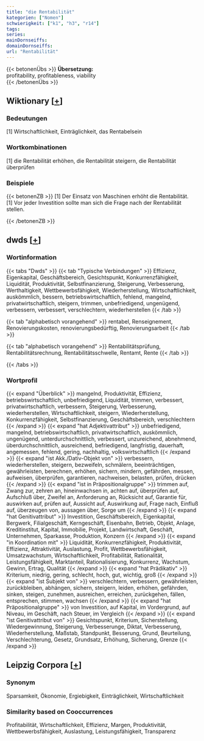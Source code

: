 ```yaml
---
title: "die Rentabilität"
kategorien: ["Nomen"]
schwierigkeit: ["k1", "h3", "r14"]
tags:
series:
mainDornseiffs:
domainDornseiffs:
url: "Rentabilität"
---
```


{{< betonenÜbs >}}
**Übersetzung:**  
profitability, profitableness, viability  
{{< /betonenÜbs >}}

## Wiktionary [[+](https://de.wiktionary.org/wiki/Rentabilität)]

### Bedeutungen
[1] Wirtschaftlichkeit, Einträglichkeit, das Rentabelsein  

### Wortkombinationen
[1] die Rentabilität erhöhen, die Rentabilität steigern, die Rentabilität überprüfen  

### Beispiele
{{< betonenZB >}}
[1] Der Einsatz von Maschinen erhöht die Rentabilität.  
[1] Vor jeder Investition sollte man sich die Frage nach der Rentabilität stellen.  

{{< /betonenZB >}}


## dwds [[+](https://www.dwds.de/wb/Rentabilität)]

### Wortinformation
{{< tabs "Dwds" >}}
{{< tab "Typische Verbindungen" >}}
Effizienz, Eigenkapital, Geschäftsbereich, Gesichtspunkt, Konkurrenzfähigkeit, Liquidität, Produktivität, Selbstfinanzierung, Steigerung, Verbesserung, Werthaltigkeit, Wettbewerbsfähigkeit, Wiederherstellung, Wirtschaftlichkeit, auskömmlich, bessern, betriebswirtschaftlich, fehlend, mangelnd, privatwirtschaftlich, steigern, trimmen, unbefriedigend, ungenügend, verbessern, verbessert, verschlechtern, wiederherstellen
{{< /tab >}}

{{< tab "alphabetisch vorangehend" >}}
rentabel, Renseignement, Renovierungskosten, renovierungsbedürftig, Renovierungsarbeit
{{< /tab >}}

{{< tab "alphabetisch vorangehend" >}}
Rentabilitätsprüfung, Rentabilitätsrechnung, Rentabilitätsschwelle, Rentamt, Rente
{{< /tab >}}

{{< /tabs >}}

### Wortprofil
{{< expand "Überblick" >}} mangelnd, Produktivität, Effizienz, betriebswirtschaftlich, unbefriedigend, Liquidität, trimmen, verbessert, privatwirtschaftlich, verbessern, Steigerung, Verbesserung, wiederherstellen, Wirtschaftlichkeit, steigern, Wiederherstellung, Konkurrenzfähigkeit, Selbstfinanzierung, Geschäftsbereich, verschlechtern {{< /expand >}}
{{< expand "hat Adjektivattribut" >}} unbefriedigend, mangelnd, betriebswirtschaftlich, privatwirtschaftlich, auskömmlich, ungenügend, unterdurchschnittlich, verbessert, unzureichend, abnehmend, überdurchschnittlich, ausreichend, befriedigend, langfristig, dauerhaft, angemessen, fehlend, gering, nachhaltig, volkswirtschaftlich {{< /expand >}}
{{< expand "ist Akk./Dativ-Objekt von" >}} verbessern, wiederherstellen, steigern, bezweifeln, schmälern, beeinträchtigen, gewährleisten, berechnen, erhöhen, sichern, mindern, gefährden, messen, aufweisen, überprüfen, garantieren, nachweisen, belasten, prüfen, drücken {{< /expand >}}
{{< expand "ist in Präpositionalgruppe" >}} trimmen auf, Zwang zur, zehren an, hineinwachsen in, achten auf, überprüfen auf, Aufschluß über, Zweifel an, Anforderung an, Rücksicht auf, Garantie für, auswirken auf, prüfen auf, Aussicht auf, Auswirkung auf, Frage nach, Einfluß auf, überzeugen von, aussagen über, Sorge um {{< /expand >}}
{{< expand "hat Genitivattribut" >}} Investition, Geschäftsbereich, Eigenkapital, Bergwerk, Filialgeschäft, Kerngeschäft, Eisenbahn, Betrieb, Objekt, Anlage, Kreditinstitut, Kapital, Immobilie, Projekt, Landwirtschaft, Geschäft, Unternehmen, Sparkasse, Produktion, Konzern {{< /expand >}}
{{< expand "in Koordination mit" >}} Liquidität, Konkurrenzfähigkeit, Produktivität, Effizienz, Attraktivität, Auslastung, Profit, Wettbewerbsfähigkeit, Umsatzwachstum, Wirtschaftlichkeit, Profitabilität, Rationalität, Leistungsfähigkeit, Marktanteil, Rationalisierung, Konkurrenz, Wachstum, Gewinn, Ertrag, Qualität {{< /expand >}}
{{< expand "hat Prädikativ" >}} Kriterium, niedrig, gering, schlecht, hoch, gut, wichtig, groß {{< /expand >}}
{{< expand "ist Subjekt von" >}} verschlechtern, verbessern, gewährleisten, zurückbleiben, abhängen, sichern, steigern, leiden, erhöhen, gefährden, sinken, steigen, zunehmen, ausreichen, erreichen, zurückgehen, fällen, entsprechen, stimmen, wachsen {{< /expand >}}
{{< expand "hat Präpositionalgruppe" >}} von Investition, auf Kapital, im Vordergrund, auf Niveau, im Geschäft, nach Steuer, im Vergleich {{< /expand >}}
{{< expand "ist Genitivattribut von" >}} Gesichtspunkt, Kriterium, Sicherstellung, Wiedergewinnung, Steigerung, Verbesserunge, Diktat, Verbesserung, Wiederherstellung, Maßstab, Standpunkt, Besserung, Grund, Beurteilung, Verschlechterung, Gesetz, Grundsatz, Erhöhung, Sicherung, Grenze {{< /expand >}}

## Leipzig Corpora [[+](https://corpora.uni-leipzig.de/en/res?word=Rentabilität&corpusId=deu_newscrawl-public_2018)]


### Synonym
Sparsamkeit, Ökonomie, Ergiebigkeit, Einträglichkeit, Wirtschaftlichkeit


### Similarity based on Cooccurrences
Profitabilität, Wirtschaftlichkeit, Effizienz, Margen, Produktivität, Wettbewerbsfähigkeit, Auslastung, Leistungsfähigkeit, Transparenz

